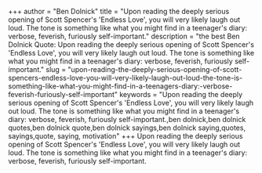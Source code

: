 +++
author = "Ben Dolnick"
title = "Upon reading the deeply serious opening of Scott Spencer's 'Endless Love', you will very likely laugh out loud. The tone is something like what you might find in a teenager's diary: verbose, feverish, furiously self-important."
description = "the best Ben Dolnick Quote: Upon reading the deeply serious opening of Scott Spencer's 'Endless Love', you will very likely laugh out loud. The tone is something like what you might find in a teenager's diary: verbose, feverish, furiously self-important."
slug = "upon-reading-the-deeply-serious-opening-of-scott-spencers-endless-love-you-will-very-likely-laugh-out-loud-the-tone-is-something-like-what-you-might-find-in-a-teenagers-diary:-verbose-feverish-furiously-self-important"
keywords = "Upon reading the deeply serious opening of Scott Spencer's 'Endless Love', you will very likely laugh out loud. The tone is something like what you might find in a teenager's diary: verbose, feverish, furiously self-important.,ben dolnick,ben dolnick quotes,ben dolnick quote,ben dolnick sayings,ben dolnick saying,quotes, sayings,quote, saying, motivation"
+++
Upon reading the deeply serious opening of Scott Spencer's 'Endless Love', you will very likely laugh out loud. The tone is something like what you might find in a teenager's diary: verbose, feverish, furiously self-important.
